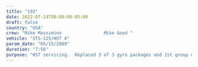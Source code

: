 ```yaml
---
title: "193"
date: 2022-07-24T00:00:00-05:00
draft: false
country: "USA"
crew: "Mike Massimino                Mike Good "
vehicle: "STS-125/HST 4"
param_date: "05/15/2009"
duration: "7:56"
purpose: "HST servicing.  Replaced 3 of 3 gyro packages and 1st group of 3 batteries.  Tolerance issue forced installation of 1 non-optimum but adequate spare gyro.  Difficulty closing doors to gyro bay."
---
```

